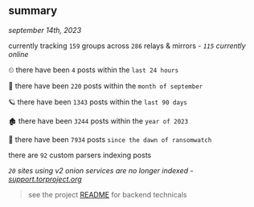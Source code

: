 
## summary
_september 14th, 2023_

currently tracking `159` groups across `286` relays & mirrors - _`115` currently online_

⏲ there have been `4` posts within the `last 24 hours`

🦈 there have been `220` posts within the `month of september`

🪐 there have been `1343` posts within the `last 90 days`

🏚 there have been `3244` posts within the `year of 2023`

🦕 there have been `7934` posts `since the dawn of ransomwatch`

there are `92` custom parsers indexing posts

_`20` sites using v2 onion services are no longer indexed - [support.torproject.org](https://support.torproject.org/onionservices/v2-deprecation/)_

> see the project [README](https://github.com/joshhighet/ransomwatch#ransomwatch--) for backend technicals

